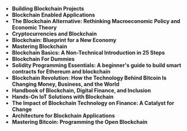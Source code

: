 <ul>
 <li><b><a target="_blank" href="https://github.com/manjunath5496/Meteorology-Books/blob/master/mgy(1).pdf" style="text-decoration:none;">Building Blockchain Projects</a></b></li>
 <li><b><a target="_blank" href="https://github.com/manjunath5496/Meteorology-Books/blob/master/mgy(2).pdf" style="text-decoration:none;">Blockchain Enabled Applications </a></b></li>
                                <li><b><a target="_blank" href="https://github.com/manjunath5496/Meteorology-Books/blob/master/mgy(3).pdf" style="text-decoration:none;">The Blockchain Alternative: Rethinking Macroeconomic Policy and Economic Theory</a></b></li>
 <li><b><a target="_blank" href="https://github.com/manjunath5496/Meteorology-Books/blob/master/mgy(4).pdf" style="text-decoration:none;">Cryptocurrencies and Blockchain </a></b></li>                              
<li><b><a target="_blank" href="https://github.com/manjunath5496/Meteorology-Books/blob/master/mgy(5).pdf" style="text-decoration:none;">Blockchain: Blueprint for a New Economy</a></b></li>
<li><b><a target="_blank" href="https://github.com/manjunath5496/Meteorology-Books/blob/master/mgy(6).pdf" style="text-decoration:none;">Mastering Blockchain</a></b></li>
 
  <li><b><a target="_blank" href="https://github.com/manjunath5496/Meteorology-Books/blob/master/mgy(7).pdf" style="text-decoration:none;">Blockchain Basics: A Non-Technical Introduction in 25 Steps</a></b></li>
 <li><b><a target="_blank" href="https://github.com/manjunath5496/Meteorology-Books/blob/master/mgy(8).pdf" style="text-decoration:none;">Blockchain For Dummies </a></b></li>
                               
 <li><b><a target="_blank" href="https://github.com/manjunath5496/Meteorology-Books/blob/master/mgy(10).pdf" style="text-decoration:none;">Solidity Programming Essentials: A beginner's guide to build smart contracts for Ethereum and blockchain </a></b></li>                              
<li><b><a target="_blank" href="https://github.com/manjunath5496/Meteorology-Books/blob/master/mgy(11).pdf" style="text-decoration:none;">Blockchain Revolution: How the Technology Behind Bitcoin Is Changing Money, Business, and the World</a></b></li>
<li><b><a target="_blank" href="https://github.com/manjunath5496/Meteorology-Books/blob/master/mgy(12).pdf" style="text-decoration:none;">Handbook of Blockchain, Digital Finance, and Inclusion</a></b></li>
               <li><b><a target="_blank" href="https://github.com/manjunath5496/Meteorology-Books/blob/master/mgy(13).pdf" style="text-decoration:none;">Hands-On IoT Solutions with Blockchain</a></b></li>
 <li><b><a target="_blank" href="https://github.com/manjunath5496/Meteorology-Books/blob/master/mgy(14).pdf" style="text-decoration:none;">The Impact of Blockchain Technology on Finance: A Catalyst for Change </a></b></li>                              
<li><b><a target="_blank" href="https://github.com/manjunath5496/Meteorology-Books/blob/master/mgy(15).pdf" style="text-decoration:none;">Architecture for Blockchain Applications</a></b></li>
<li><b><a target="_blank" href="https://github.com/manjunath5496/Meteorology-Books/blob/master/mgy(16).pdf" style="text-decoration:none;">Mastering Bitcoin: Programming the Open Blockchain </a></b></li>

 
 
  </ul>
